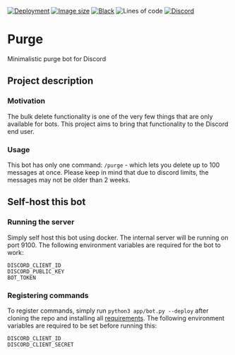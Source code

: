 [![Deployment](https://github.com/therealr5/Purge/actions/workflows/deploy.yml/badge.svg)](https://github.com/therealr5/Purge/actions/workflows/deploy.yml)
[![Image size](https://img.shields.io/docker/image-size/therealr5/purge/latest)](https://hub.docker.com/therealr5/Purge)
[![Black](https://img.shields.io/badge/codestyle-black-000000)](https://github.com/psf/black)
![Lines of code](https://img.shields.io/tokei/lines/github/therealr5/Purge)
[![Discord](https://img.shields.io/discord/952508187905511484)](https://discord.gg/4JT9JyjkAF)

# Purge
Minimalistic purge bot for Discord

## Project description

### Motivation
The bulk delete functionality is one of the very few things that are only available for bots. This project aims to bring that functionality to the Discord end user.

### Usage
This bot has only one command: `/purge` -  which lets you delete up to 100 messages at once.
Please keep in mind that due to discord limits, the messages may not be older than 2 weeks.


## Self-host this bot
### Running the server
Simply self host this bot using docker. The internal server will be running on port 9100. The following environment variables are required for the bot to work:
```env
DISCORD_CLIENT_ID
DISCORD_PUBLIC_KEY
BOT_TOKEN
```` 

### Registering commands
To register commands, simply run `python3 app/bot.py --deploy` after cloning the repo and installing all [requirements](https://github.com/therealr5/Purge/blob/main/requirements.txt).
The following environment variables are required to be set before running this:
```env
DISCORD_CLIENT_ID
DISCORD_CLIENT_SECRET
```
